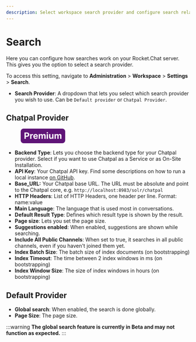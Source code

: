 ```yaml
---
description: Select workspace search provider and configure search related settings
---
```


# Search

Here you can configure how searches work on your Rocket.Chat server. This gives you the option to select a search provider.

To access this setting, navigate to **Administration** > **Workspace** > **Settings** > **Search**.

* **Search Provider**: A dropdown that lets you select which search provider you wish to use. Can be `Default provider` or `Chatpal Provider`.

## Chatpal Provider <a href="#buyfmnjsg2h" id="buyfmnjsg2h"></a>

<figure><img src="/img/Premium.svg" alt=""></img><figcaption></figcaption></figure>

* **Backend Type**: Lets you choose the backend type for your Chatpal provider. Select if you want to use Chatpal as a Service or as On-Site Installation.
* **API Key**: Your Chatpal API key. Find some descriptions on how to run a local instance [on GitHub](https://github.com/chatpal/chatpal-search-standalone).&#x20;
* **Base\_URL:** Your Chatpal base URL. The URL must be absolute and point to the Chatpal core, e.g. `http://localhost:8983/solr/chatpal`
* **HTTP Headers**: List of HTTP Headers, one header per line. Format: name:value
* **Main Language**: The language that is used most in conversations.
* **Default Result Type**: Defines which result type is shown by the result.
* **Page size**: Lets you set the page size.
* **Suggestions enabled**: When enabled, suggestions are shown while searching.
* **Include All Public Channels**: When set to true, it searches in all public channels, even if you haven't joined them yet.
* **Index Batch Size**: The batch size of index documents (on bootstrapping)
* **Index Timeout**: The time between 2 index windows in ms (on bootstrapping)
* **Index Window Size**: The size of index windows in hours (on bootstrapping)

## Default Provider

* **Global search**: When enabled, the search is done globally.
* **Page Size**: The page size.

:::warning
**The global search feature is currently in Beta and may not function as expected.**&#x20;
:::

